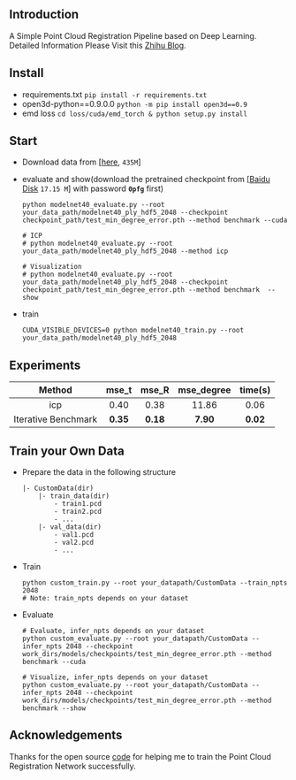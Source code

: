 ## Introduction

A Simple Point Cloud Registration Pipeline based on Deep Learning. Detailed Information Please Visit this [Zhihu Blog](https://zhuanlan.zhihu.com/p/289620126). 

## Install
- requirements.txt `pip install -r requirements.txt`
- open3d-python==0.9.0.0 `python -m pip install open3d==0.9`
- emd loss `cd loss/cuda/emd_torch & python setup.py install`


## Start
- Download data from [[here](https://shapenet.cs.stanford.edu/media/modelnet40_ply_hdf5_2048.zip), `435M`]
- evaluate and show(download the pretrained checkpoint from [[Baidu Disk](https://pan.baidu.com/s/1DlGBDR0RLdJ1qxUYqSszdw) `17.15 M`] with password **`0pfg`** first)

    ```
    python modelnet40_evaluate.py --root your_data_path/modelnet40_ply_hdf5_2048 --checkpoint checkpoint_path/test_min_degree_error.pth --method benchmark --cuda
    
    # ICP
    # python modelnet40_evaluate.py --root your_data_path/modelnet40_ply_hdf5_2048 --method icp

    # Visualization
    # python modelnet40_evaluate.py --root your_data_path/modelnet40_ply_hdf5_2048 --checkpoint checkpoint_path/test_min_degree_error.pth --method benchmark  --show
    
    ```

- train
    
    ```
    CUDA_VISIBLE_DEVICES=0 python modelnet40_train.py --root your_data_path/modelnet40_ply_hdf5_2048
    ```

## Experiments

| Method | mse_t | mse_R | mse_degree | time(s) |
| :---: | :---: | :---: | :---: | :---: |
| icp | 0.40 | 0.38 | 11.86 | 0.06 |
| Iterative Benchmark | **0.35** | **0.18** | **7.90** | **0.02** |

## Train your Own Data
- Prepare the data in the following structure
    ```
    |- CustomData(dir)
        |- train_data(dir)
            - train1.pcd
            - train2.pcd
            - ...
        |- val_data(dir)
            - val1.pcd
            - val2.pcd
            - ...
    ```
- Train
    ```
    python custom_train.py --root your_datapath/CustomData --train_npts 2048 
    # Note: train_npts depends on your dataset
    ```
- Evaluate
    ```
    # Evaluate, infer_npts depends on your dataset
    python custom_evaluate.py --root your_datapath/CustomData --infer_npts 2048 --checkpoint work_dirs/models/checkpoints/test_min_degree_error.pth --method benchmark --cuda
    
    # Visualize, infer_npts depends on your dataset
    python custom_evaluate.py --root your_datapath/CustomData --infer_npts 2048 --checkpoint work_dirs/models/checkpoints/test_min_degree_error.pth --method benchmark --show
    ```

## Acknowledgements

Thanks for the open source [code](https://github.com/vinits5/pcrnet_pytorch) for helping me to train the Point Cloud Registration Network successfully.
